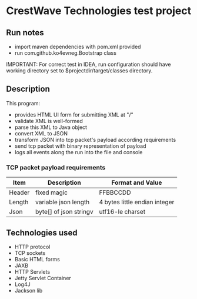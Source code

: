 # CrestWave Technologies test project

##  Run notes
- import maven dependencies with pom.xml provided
- run com.github.ko4evneg.Bootstrap class

IMPORTANT: For correct test in IDEA, run configuration should have working directory set to $projectdir/target/classes directory.

## Description
This program:
- provides HTML UI form for submitting XML at "/"
- validate XML is well-formed
- parse this XML to Java object 
- convert XML to JSON
- transform JSON into tcp packet's payload according requirements
- send tcp packet with binary representation of payload
- logs all events along the run into the file and console

###  TCP packet payload requirements
| Item | Description | Format and Value |
| --- | --- | --- |
|Header|fixed magic|FFBBCCDD|
|Length|variable json length|4 bytes little endian integer|
|Json|byte[] of json stringv|utf16-le charset|

##  Technologies used

- HTTP protocol
- TCP sockets
- Basic HTML forms
- JAXB
- HTTP Servlets
- Jetty Servlet Container
- Log4J
- Jackson lib